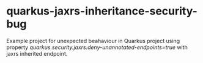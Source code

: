 # quarkus-jaxrs-inheritance-security-bug 

Example project for unexpected beahaviour in Quarkus project using property *quarkus.security.jaxrs.deny-unannotated-endpoints=true* with jaxrs inherited endpoint.

